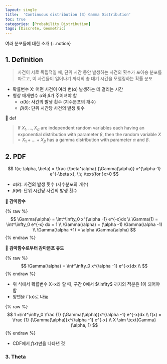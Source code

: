 ```yaml
---
layout: single
title:  'Continuous distribution (3) Gamma Distribution'
toc: true
categories: [Probability Distribution]
tags: [Discrete, Geometric]
---
```


여러 분포들에 대한 소개
{: .notice}

## 1. Definition

> 사건이 서로 독립적일 때, 단위 시간 동안 발생하는 사건의 횟수가 포아송 분포를 따르고, 이 사건들이 일어나기 까지의 총 대기 시간을 모델링하는 확률 분포

- 확률변수 X: 어떤 사건이 여러 번($\alpha$) 발생하는 데 걸리는 시간
- 형상 매개변수 $\alpha$와 $\beta$가 주어져야 함
  - $\alpha (k)$: 사건의 발생 횟수 (지수분포의 개수)
  - $\beta (\theta)$: 단위 시간당 사건의 발생 횟수

👀 def

> If $X_1, ..., X_{\alpha}$ are independent random variables each having an exponential distribution with parameter $\beta$, then the random variable $X = X_1 + ... + X_{\beta}$ has a gamma distribution with parameter $\alpha$ and $\beta$.




## 2. PDF

$$
f(x; \alpha, \beta) = \frac {\beta^\alpha} {\Gamma(\alpha)} x^{\alpha-1} e^{-\beta x}, \;\; \text{for }x>0
$$

- $\alpha (k)$: 사건의 발생 횟수 (지수분포의 개수)
- $\beta (\theta)$: 단위 시간당 사건의 발생 횟수

📍 **감마함수**

{% raw %}
$$
\Gamma(\alpha) = \int^\infty_0 x^{\alpha -1} e^{-x}dx \\
\Gamma(1) = \int^\infty_0 e^{-x} dx = 1 \\
\Gamma(\alpha) = (\alpha -1) \Gamma(\alpha -1) \\
\Gamma(\alpha +1) = \alpha \Gamma(\alpha)
$$
{% endraw %}

📍 **감마함수로부터 감마분포 유도**

{% raw %}
$$
\Gamma(\alpha) = \int^\infty_0 x^{\alpha -1} e^{-x}dx \\
$$
{% endraw %}

- 위 식에서 확률변수 X=x라 할 때, 구간 0에서 $\infity$ 까지의 적분은 1이 되어야 함
- 양변을 $\Gamma(\alpha)$로 나눔

{% raw %}
$$
1 =\int^\infty_0 \frac {1} {\Gamma(\alpha)}x^{\alpha -1} e^{-x}dx \\
f(x) = \frac {1} {\Gamma(\alpha)}x^{\alpha -1} e^{-x} \\
X \sim \text{Gamma}(\alpha, 1)
$$
{% endraw %}

- CDF에서 $f(x)$만을 나타낸 것

### 3. Theta

